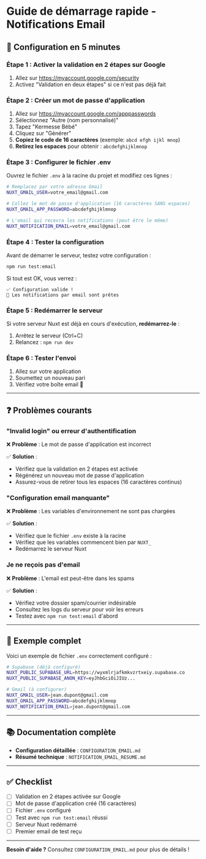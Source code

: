 # Guide de démarrage rapide - Notifications Email

## 🚀 Configuration en 5 minutes

### Étape 1 : Activer la validation en 2 étapes sur Google

1. Allez sur https://myaccount.google.com/security
2. Activez "Validation en deux étapes" si ce n'est pas déjà fait

### Étape 2 : Créer un mot de passe d'application

1. Allez sur https://myaccount.google.com/apppasswords
2. Sélectionnez "Autre (nom personnalisé)"
3. Tapez "Kermesse Bébé"
4. Cliquez sur "Générer"
5. **Copiez le code de 16 caractères** (exemple: `abcd efgh ijkl mnop`)
6. **Retirez les espaces** pour obtenir : `abcdefghijklmnop`

### Étape 3 : Configurer le fichier .env

Ouvrez le fichier `.env` à la racine du projet et modifiez ces lignes :

```bash
# Remplacez par votre adresse Gmail
NUXT_GMAIL_USER=votre_email@gmail.com

# Collez le mot de passe d'application (16 caractères SANS espaces)
NUXT_GMAIL_APP_PASSWORD=abcdefghijklmnop

# L'email qui recevra les notifications (peut être le même)
NUXT_NOTIFICATION_EMAIL=votre_email@gmail.com
```

### Étape 4 : Tester la configuration

Avant de démarrer le serveur, testez votre configuration :

```bash
npm run test:email
```

Si tout est OK, vous verrez :

```
✅ Configuration valide !
📧 Les notifications par email sont prêtes
```

### Étape 5 : Redémarrer le serveur

Si votre serveur Nuxt est déjà en cours d'exécution, **redémarrez-le** :

1. Arrêtez le serveur (Ctrl+C)
2. Relancez : `npm run dev`

### Étape 6 : Tester l'envoi

1. Allez sur votre application
2. Soumettez un nouveau pari
3. Vérifiez votre boîte email 📧

---

## ❓ Problèmes courants

### "Invalid login" ou erreur d'authentification

❌ **Problème** : Le mot de passe d'application est incorrect

✅ **Solution** :

- Vérifiez que la validation en 2 étapes est activée
- Régénérez un nouveau mot de passe d'application
- Assurez-vous de retirer tous les espaces (16 caractères continus)

### "Configuration email manquante"

❌ **Problème** : Les variables d'environnement ne sont pas chargées

✅ **Solution** :

- Vérifiez que le fichier `.env` existe à la racine
- Vérifiez que les variables commencent bien par `NUXT_`
- Redémarrez le serveur Nuxt

### Je ne reçois pas d'email

❌ **Problème** : L'email est peut-être dans les spams

✅ **Solution** :

- Vérifiez votre dossier spam/courrier indésirable
- Consultez les logs du serveur pour voir les erreurs
- Testez avec `npm run test:email` d'abord

---

## 🎯 Exemple complet

Voici un exemple de fichier `.env` correctement configuré :

```bash
# Supabase (déjà configuré)
NUXT_PUBLIC_SUPABASE_URL=https://wyxmlrjafkmkvzrtxeiy.supabase.co
NUXT_PUBLIC_SUPABASE_ANON_KEY=eyJhbGciOiJIUz...

# Gmail (à configurer)
NUXT_GMAIL_USER=jean.dupont@gmail.com
NUXT_GMAIL_APP_PASSWORD=abcdefghijklmnop
NUXT_NOTIFICATION_EMAIL=jean.dupont@gmail.com
```

---

## 📚 Documentation complète

- **Configuration détaillée** : `CONFIGURATION_EMAIL.md`
- **Résumé technique** : `NOTIFICATION_EMAIL_RESUME.md`

---

## ✅ Checklist

- [ ] Validation en 2 étapes activée sur Google
- [ ] Mot de passe d'application créé (16 caractères)
- [ ] Fichier `.env` configuré
- [ ] Test avec `npm run test:email` réussi
- [ ] Serveur Nuxt redémarré
- [ ] Premier email de test reçu

---

**Besoin d'aide ?** Consultez `CONFIGURATION_EMAIL.md` pour plus de détails !
